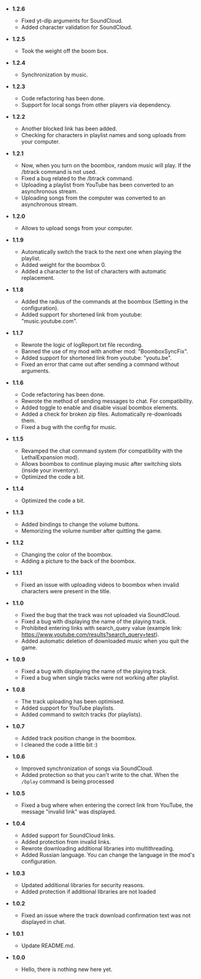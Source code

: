 -   **1.2.6**

	-	Fixed yt-dlp arguments for SoundCloud.
	-	Added character validation for SoundCloud.
	
-   **1.2.5**

	-	Took the weight off the boom box.
	
-   **1.2.4**

	-	Synchronization by music.
	
-   **1.2.3**

	-	Code refactoring has been done.
	-	Support for local songs from other players via dependency.
	
-   **1.2.2**

	-	Another blocked link has been added.
	-	Checking for characters in playlist names and song uploads from your computer.
	
-   **1.2.1**

	-	Now, when you turn on the boombox, random music will play. If the /btrack command is not used.
	-	Fixed a bug related to the /btrack command.
	-	Uploading a playlist from YouTube has been converted to an asynchronous stream.
	-	Uploading songs from the computer was converted to an asynchronous stream.

-   **1.2.0**

	-	Allows to upload songs from your computer.

-   **1.1.9**

	-	Automatically switch the track to the next one when playing the playlist.
	-	Added weight for the boombox 0.
	-	Added a character to the list of characters with automatic replacement.

-   **1.1.8**

	-	Added the radius of the commands at the boombox (Setting in the configuration).
	-	Added support for shortened link from youtube: "music.youtube.com".

-   **1.1.7**

	-	Rewrote the logic of logReport.txt file recording.
	-	Banned the use of my mod with another mod: "BoomboxSyncFix".
	-	Added support for shortened link from youtube: "youtu.be".
	-	Fixed an error that came out after sending a command without arguments.

-   **1.1.6**

	-	Code refactoring has been done.
	-	Rewrote the method of sending messages to chat. For compatibility.
	-	Added toggle to enable and disable visual boombox elements.
	-	Added a check for broken zip files. Automatically re-downloads them.
	-	Fixed a bug with the config for music.

-   **1.1.5**

	-	Revamped the chat command system (for compatibility with the LethalExpansion mod).
	-	Allows boombox to continue playing music after switching slots (inside your inventory).
	-	Optimized the code a bit.

-   **1.1.4**

	-	Optimized the code a bit.

-   **1.1.3**

	-	Added bindings to change the volume buttons.
	-	Memorizing the volume number after quitting the game.

-   **1.1.2**

	-	Changing the color of the boombox.
	-	Adding a picture to the back of the boombox.

-   **1.1.1**

	-	Fixed an issue with uploading videos to boombox when invalid characters were present in the title.

-   **1.1.0**

	-	Fixed the bug that the track was not uploaded via SoundCloud.
	-	Fixed a bug with displaying the name of the playing track.
	-	Prohibited entering links with search_query value (example link: https://www.youtube.com/results?search_query=test).
	-	Added automatic deletion of downloaded music when you quit the game.

-   **1.0.9**

	-	Fixed a bug with displaying the name of the playing track.
	-	Fixed a bug when single tracks were not working after playlist.

-   **1.0.8**

	-	The track uploading has been optimised.
	-	Added support for YouTube playlists.
	-	Added command to switch tracks (for playlists).

-   **1.0.7**

	-	Added track position change in the boombox.
	-	I cleaned the code a little bit :)

-   **1.0.6**

	-	Improved synchronization of songs via SoundCloud.
	-	Added protection so that you can't write to the chat. When the `/bplay` command is being processed

-   **1.0.5**

	-	Fixed a bug where when entering the correct link from YouTube, the message "invalid link" was displayed.

-   **1.0.4**

	-	Added support for SoundCloud links.
	-	Added protection from invalid links.
    -   Rewrote downloading additional libraries into multithreading.
	- 	Added Russian language. You can change the language in the mod's configuration.

-   **1.0.3**

    -   Updated additional libraries for security reasons.
	- 	Added protection if additional libraries are not loaded

-   **1.0.2**

    -   Fixed an issue where the track download confirmation text was not displayed in chat.

-   **1.0.1**

    -   Update README.md.

-   **1.0.0**

    -   Hello, there is nothing new here yet.
